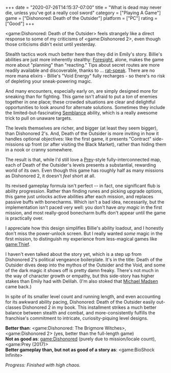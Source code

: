 +++
date = "2020-07-26T14:15:37-07:00"
title = "What is dead may never die, unless you've got a really cool sword"
category = ["Playing A Game"]
game = ["Dishonored: Death of the Outsider"]
platform = ["PC"]
rating = ["Good"]
+++

<game:Dishonored: Death of the Outsider> feels strangely like a direct response to some of my criticisms of <game:Dishonored 2>, even though those criticisms didn't exist until yesterday.

Stealth tactics work much better here than they did in Emily's story.  Billie's abilities are just more inherently stealthy: <a href="https://dishonored.fandom.com/wiki/Foresight">Foresight</a>, alone, makes the game more about "planning" than "reacting."  Tips about secret routes are more readily available and discoverable, thanks to ... <a href="https://dishonored.fandom.com/wiki/Rat_Whispers">rat-speak</a>.  There are no more mana elixirs - Billie's "Void Energy" fully recharges - so there's no risk of depleting your sneak-powering magic.

And many encounters, especially early on, are simply designed more for sneaking than for fighting.  This game isn't afraid to put a <i>ton</i> of enemies together in one place; these crowded situations are clear and delightful opportunities to look around for alternate solutions.  Sometimes they include the limited-but-fascinating <a href="https://dishonored.fandom.com/wiki/Semblance">Semblance</a> ability, which is a really awesome trick to pull on unaware targets.

The levels themselves are richer, and bigger (at least they seem bigger), than Dishonored 2's.  And, Death of the Outsider is more inviting in how it handles optional objectives: like the first game, it presents "Contract" side-missions up front (or after visiting the Black Market), rather than hiding them in a nook or cranny somewhere.

The result is that, while I'd still love a [Prey](game:Prey (2017))-style fully-interconnected map, each of Death of the Outsider's levels presents a substantial, rewarding world of its own.  Even though this game has roughly half as many missions as Dishonored 2, it doesn't <i>feel</i> short at all.

Its revised gameplay formula isn't perfect -- in fact, one significant flub is ability progression.  Rather than finding runes and picking upgrade options, this game just unlocks active abilities after each mission, and replaces passive buffs with bonecharms.  Which isn't a bad idea, necessarily, but the implementation isn't paced very well: you don't have <i>any magic</i> in the first mission, and most really-good bonecharm buffs don't appear until the game is practically over.

I appreciate how this design simplifies Billie's ability loadout, and I honestly don't miss the power-unlock screen.  But I really wanted <i>some</i> magic in the first mission, to distinguish my experience from less-magical games like <game:Thief>.

I haven't even talked about the story yet, which is a step up from Dishonored 2's political vengeance boilerplate.  It's in the title: Death of the Outsider dives deep into the mythos of the Outsider and the Void, and some of the dark magic it shows off is pretty damn freaky.  There's not much in the way of character growth or empathy, but this side-story has higher stakes than Emily had with Delilah.  (I'm also stoked that <a href="https://dishonored.fandom.com/wiki/Daud">Michael Madsen</a> came back.)

In spite of its smaller level count and running length, and even accounting for its awkward ability pacing, Dishonored: Death of the Outsider easily out-classes Dishonored 2 in my book.  This installment strikes a much better balance between stealth and combat, and more-consistently fulfills the franchise's commitment to intricate, curiosity-piquing level designs.

<b>Better than</b>: <game:Dishonored: The Brigmore Witches>, <game:Dishonored 2> (yes, better than the full-length game)  
<b>Not as good as</b>: <game:Dishonored> (purely due to mission/locale count), <game:Prey (2017)>  
<b>Better gameplay than, but not as good of a story as</b>: <game:BioShock Infinite>

<i>Progress: Finished with high chaos.</i>
